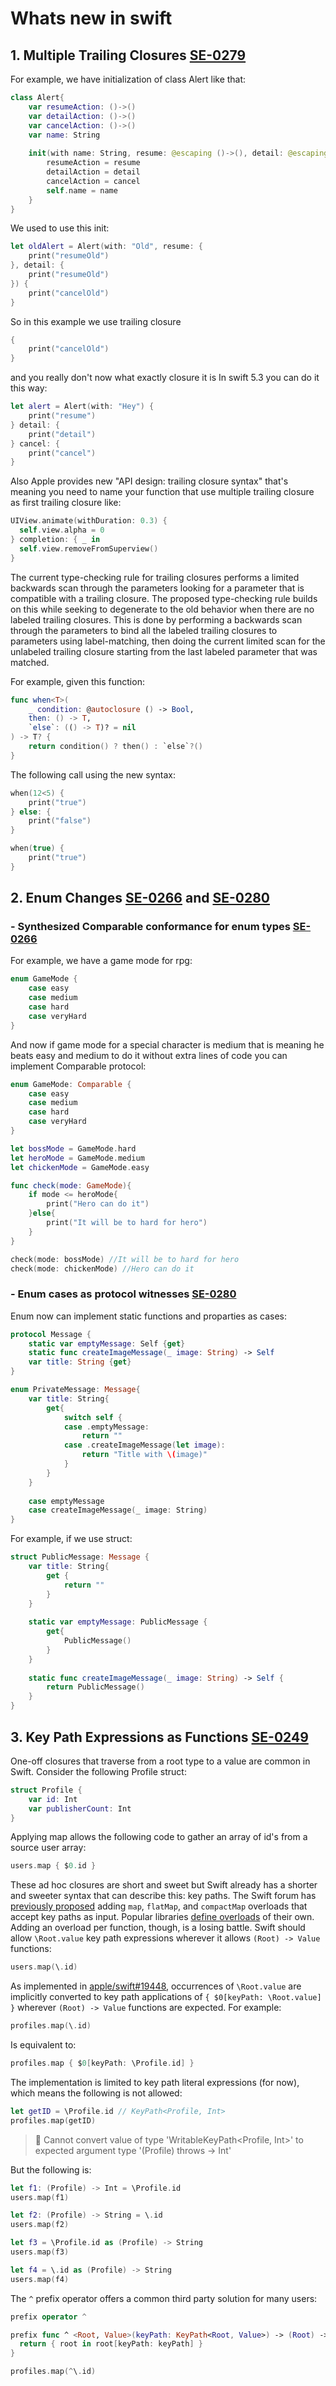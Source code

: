 # Whats new in swift
## 1. Multiple Trailing Closures [SE-0279](https://github.com/apple/swift-evolution/blob/main/proposals/0279-multiple-trailing-closures.md)

For example, we have initialization of class Alert like that:
```swift 
class Alert{
    var resumeAction: ()->()
    var detailAction: ()->()
    var cancelAction: ()->()
    var name: String
    
    init(with name: String, resume: @escaping ()->(), detail: @escaping ()->(), cancel: @escaping ()->()) {
        resumeAction = resume
        detailAction = detail
        cancelAction = cancel
        self.name = name
    }
}
```

We used to use this init:
```swift
let oldAlert = Alert(with: "Old", resume: {
    print("resumeOld")
}, detail: {
    print("resumeOld")
}) {
    print("cancelOld")
}
```

So in this example we use trailing closure
```swift
{
    print("cancelOld")
}
```
and you really don't now what exactly closure it is
In swift 5.3 you can do it this way:
```swift
let alert = Alert(with: "Hey") {
    print("resume")
} detail: {
    print("detail")
} cancel: {
    print("cancel")
}
```
Also Apple provides new "API design: trailing closure syntax" that's meaning you need to 
name your function that use multiple trailing closure as first trailing closure like:
```swift
UIView.animate(withDuration: 0.3) {
  self.view.alpha = 0
} completion: { _ in
  self.view.removeFromSuperview()
}
```
The current type-checking rule for trailing closures performs a limited backwards scan through the parameters looking for a parameter that is compatible with a trailing closure. 
The proposed type-checking rule builds on this while seeking to degenerate to the old behavior when there are no labeled trailing closures.
This is done by performing a backwards scan through the parameters to bind all the labeled trailing closures to parameters using label-matching, 
then doing the current limited scan for the unlabeled trailing closure starting from the last labeled parameter that was matched.

For example, given this function:
```swift
func when<T>(
    _ condition: @autoclosure () -> Bool,
    then: () -> T,
    `else`: (() -> T)? = nil
) -> T? {
    return condition() ? then() : `else`?()
}
```
The following call using the new syntax:
```swift
when(12<5) {
    print("true")
} else: {
    print("false")
}

when(true) {
    print("true")
}
```
## 2. Enum Changes [SE-0266](https://github.com/apple/swift-evolution/blob/main/proposals/0266-synthesized-comparable-for-enumerations.md) and [SE-0280](https://github.com/apple/swift-evolution/blob/main/proposals/0280-enum-cases-as-protocol-witnesses.md)
### - Synthesized Comparable conformance for enum types [SE-0266](https://github.com/apple/swift-evolution/blob/main/proposals/0266-synthesized-comparable-for-enumerations.md)
For example, we have a game mode for rpg:
```swift 
enum GameMode {
    case easy
    case medium
    case hard
    case veryHard
}
```
And now if game mode for a special character is medium that is meaning he beats easy and medium
to do it without 
extra lines of code you can implement Comparable protocol:
```swift
enum GameMode: Comparable {
    case easy
    case medium
    case hard
    case veryHard
}

let bossMode = GameMode.hard
let heroMode = GameMode.medium
let chickenMode = GameMode.easy

func check(mode: GameMode){
    if mode <= heroMode{
        print("Hero can do it")
    }else{
        print("It will be to hard for hero")
    }
}

check(mode: bossMode) //It will be to hard for hero
check(mode: chickenMode) //Hero can do it
```
### - Enum cases as protocol witnesses [SE-0280](https://github.com/apple/swift-evolution/blob/main/proposals/0280-enum-cases-as-protocol-witnesses.md)
Enum now can implement static functions and proparties as cases:
```swift
protocol Message {
    static var emptyMessage: Self {get}
    static func createImageMessage(_ image: String) -> Self
    var title: String {get}
}

enum PrivateMessage: Message{
    var title: String{
        get{
            switch self {
            case .emptyMessage:
                return ""
            case .createImageMessage(let image):
                return "Title with \(image)"
            }
        }
    }
    
    case emptyMessage
    case createImageMessage(_ image: String)
}
```
For example, if we use struct:
```swift
struct PublicMessage: Message {
    var title: String{
        get {
            return ""
        }
    }
    
    static var emptyMessage: PublicMessage {
        get{
            PublicMessage()
        }
    }
    
    static func createImageMessage(_ image: String) -> Self {
        return PublicMessage()
    } 
}
```
## 3. Key Path Expressions as Functions [SE-0249](https://github.com/apple/swift-evolution/blob/main/proposals/0249-key-path-literal-function-expressions.md)

One-off closures that traverse from a root type to a value are common in Swift. Consider the following Profile struct:
```swift
struct Profile {
    var id: Int
    var publisherCount: Int
}
```
Applying map allows the following code to gather an array of id's from a source user array:
```swift
users.map { $0.id }
```
These ad hoc closures are short and sweet but Swift already has a shorter and sweeter syntax that can describe this: key paths. The Swift forum has [previously proposed](https://forums.swift.org/t/pitch-support-for-map-and-flatmap-with-smart-key-paths/6073) adding `map`, `flatMap`, and `compactMap` overloads that accept key paths as input. Popular libraries [define overloads](https://github.com/ReactiveCocoa/ReactiveSwift/search?utf8=✓&q=KeyPath&type=) of their own. Adding an overload per function, though, is a losing battle.
Swift should allow `\Root.value` key path expressions wherever it allows `(Root) -> Value` functions:

```swift
users.map(\.id)
```
As implemented in [apple/swift#19448](https://github.com/apple/swift/pull/19448), occurrences of `\Root.value` are implicitly converted to key path applications of `{ $0[keyPath: \Root.value] }` wherever `(Root) -> Value` functions are expected. For example:

``` swift
profiles.map(\.id)
```

Is equivalent to:

``` swift
profiles.map { $0[keyPath: \Profile.id] }
```

The implementation is limited to key path literal expressions (for now), which means the following is not allowed:

``` swift
let getID = \Profile.id // KeyPath<Profile, Int>
profiles.map(getID)
```

> 🛑 Cannot convert value of type 'WritableKeyPath<Profile, Int>' to expected argument type '(Profile) throws -> Int'

But the following is:

``` swift
let f1: (Profile) -> Int = \Profile.id
users.map(f1)

let f2: (Profile) -> String = \.id
users.map(f2)

let f3 = \Profile.id as (Profile) -> String
users.map(f3)

let f4 = \.id as (Profile) -> String
users.map(f4)
```
The `^` prefix operator offers a common third party solution for many users:

```Swift
prefix operator ^

prefix func ^ <Root, Value>(keyPath: KeyPath<Root, Value>) -> (Root) -> Value {
  return { root in root[keyPath: keyPath] }
}

profiles.map(^\.id)
```

